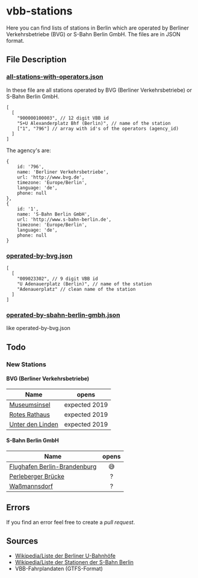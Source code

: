 # vbb-stations

Here you can find lists of stations in Berlin which are operated by Berliner Verkehrsbetriebe (BVG) or S-Bahn Berlin GmbH. The files are in JSON format.

## File Description

### [all-stations-with-operators.json](all-stations-with-operators.json)

In these file are all stations operated by BVG (Berliner Verkehrsbetriebe) or S-Bahn Berlin GmbH.

```
[
  [
    "900000100003", // 12 digit VBB id
    "S+U Alexanderplatz Bhf (Berlin)", // name of the station
    ["1", "796"] // array with id's of the operators (agency_id)
  ]
]
```

The agency's are:

```
{
	id: '796',
	name: 'Berliner Verkehrsbetriebe',
	url: 'http://www.bvg.de',
	timezone: 'Europe/Berlin',
	language: 'de',
	phone: null
},
{
	id: '1',
	name: 'S-Bahn Berlin GmbH',
	url: 'http://www.s-bahn-berlin.de',
	timezone: 'Europe/Berlin',
	language: 'de',
	phone: null
}
```

### [operated-by-bvg.json](operated-by-bvg.json)

```
[
  [
    "009023302", // 9 digit VBB id
    "U Adenauerplatz (Berlin)", // name of the station
    "Adenauerplatz" // clean name of the station
  ]
]   
```

### [operated-by-sbahn-berlin-gmbh.json](operated-by-sbahn-berlin-gmbh.json)

like operated-by-bvg.json

## Todo

### New Stations

#### BVG (Berliner Verkehrsbetriebe)

| Name                                     |     opens     |
| ---------------------------------------- | :-----------: |
| [Museumsinsel](https://de.wikipedia.org/wiki/U-Bahnhof_Museumsinsel) | expected 2019 |
| [Rotes Rathaus](https://de.wikipedia.org/wiki/U-Bahnhof_Rotes_Rathaus) | expected 2019 |
| [Unter den Linden](https://de.wikipedia.org/wiki/U-Bahnhof_Unter_den_Linden) | expected 2019 |

#### S-Bahn Berlin GmbH

| Name                                     | opens |
| ---------------------------------------- | :---: |
| [Flughafen Berlin-Brandenburg](https://de.wikipedia.org/wiki/Bahnhof_Flughafen_Berlin_Brandenburg) |  😅   |
| [Perleberger Brücke](https://de.wikipedia.org/wiki/Bahnhof_Berlin_Perleberger_Br%C3%BCcke) |   ?   |
| [Waßmannsdorf](https://de.wikipedia.org/wiki/Bahnhof_Wa%C3%9Fmannsdorf) |   ?   |

## Errors

If you find an error feel free to create a *pull request*.

## Sources

- [Wikipedia/Liste der Berliner U-Bahnhöfe](https://de.wikipedia.org/wiki/Liste_der_Berliner_U-Bahnh%C3%B6fe)
- [Wikipedia/Liste der Stationen der S-Bahn Berlin](https://de.wikipedia.org/wiki/Liste_der_Stationen_der_S-Bahn_Berlin)
- VBB-Fahrplandaten (GTFS-Format)
